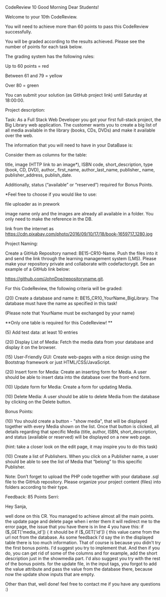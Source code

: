CodeReview 10
Good Morning Dear Students!

Welcome to your 10th CodeReview. 

You will need to achieve more than 60 points to pass this CodeReview successfully. 

You will be graded according to the results achieved. Please see the number of points for each task below. 

The grading system has the following rules:

Up to 60 points = red

Between 61 and 79 = yellow

Over 80 = green

You can submit your solution (as GitHub project link) until Saturday at 18:00:00.


Project description:


Task: As a Full Stack Web Developer you got your first full-stack project, the Big Library web application. The customer wants you to create a big list of all media available in the library (books, CDs, DVDs) and make it available over the web.


The information that you will need to have in your DataBase is:

Consider them as columns for the table:

title, image (HTTP link to an image*), ISBN code, short_description, type (book, CD, DVD), author_ first_name, author_last_name, publisher_ name, publisher_address, publish_date.

Additionally, status (“available” or “reserved”)  required for Bonus Points.

*Feel free to choose if you would like to use:

file uploader as in prework

image name only and the images are already all available in a folder. You only need to make the reference in the DB.

link from the internet as https://cdn.pixabay.com/photo/2016/09/10/17/18/book-1659717_1280.jpg


Project Naming:

Create a GitHub Repository named: BE15-CR10-Name. Push the files into it and send the link through the learning management system (LMS). Please make your repository private and collaborate with codefactorygit. See an example of a GitHub link below:

https://github.com/JohnDoe/repositoryname.git.

 

For this CodeReview, the following criteria will be graded:

(20) Create a database and name it: BE15_CR10_YourName_BigLibrary. The database must have the name as specified in this task! 

(Please note that YourName must be exchanged by your name)


**Only one table is required for this CodeReview! **

(5) Add test data: at least 10 entries 

(20) Display List of Media: Fetch the media data from your database and display it on the browser.

(15) User-Friendly GUI: Create web-pages with a nice design using the Bootstrap framework or just HTML/CSS/JavaScript.

(20) Insert form for Media: Create an inserting form for Media. A user should be able to insert data into the database over the front-end form.

(10) Update form for Media: Create a form for updating Media.

(10) Delete Media: A user should be able to delete Media from the database by clicking on the Delete button.

Bonus Points:

(10) You should create a button - "show media", that will be displayed together with every Media shown on the list. Once that button is clicked, all details regarding that specific Media (title, author, ISBN, short_description, and status (available or reserved) will be displayed on a new web page.

(hint: take a closer look on the edit page, it may inspire you to do this task)

(10) Create a list of Publishers. When you click on a Publisher name, a user should be able to see the list of Media that “belong” to this specific Publisher.

Note: Don’t forget to upload the PHP code together with your database .sql file to the GitHub repository. Please organize your project content (files) into folders according to their type.

Feedback: 85 Points
Serri:
	
Hey Sanja,

well done on this CR. You managed to achieve almost all the main points.
the update page and delete page when i enter them it will redirect me to the error page, the issue that you have there is in line 4 you have this:
if ($_GET['media_id']) {
it should be if ($_GET['id']) {
this value came from the url not from the database.
As some feedback I'd say the in the displayed table there is too much information. That of course is because you didn't try the first bonus points. I'd suggest you try to implement that. And then if you do, you can get rid of some of the columns and for example, add the short description just in the showmedia part.
I'd also suggest you try with the rest of the bonus points.
for the update file, in the input tags, you forgot to add the value attribute and pass the value from the database there, because now the update show inputs that are empty.


Other than that, well done!
feel free to contact me if you have any questions :)
